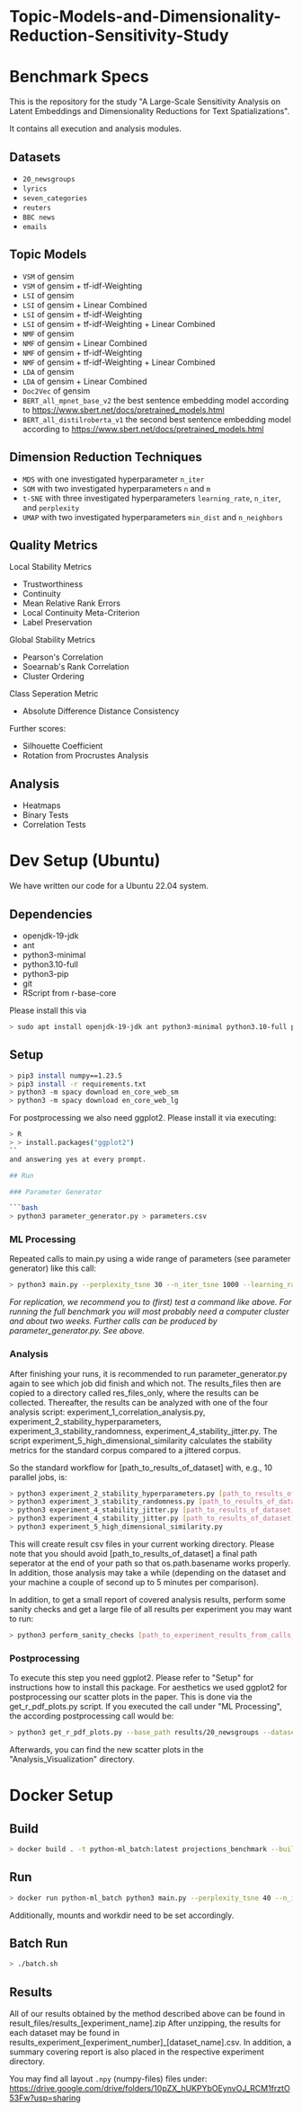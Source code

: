 # Topic-Models-and-Dimensionality-Reduction-Sensitivity-Study

# Benchmark Specs

This is the repository for the study "A Large-Scale Sensitivity Analysis on Latent Embeddings and Dimensionality Reductions for Text Spatializations".

It contains all execution and analysis modules.

## Datasets

* `20_newsgroups`
* `lyrics`
* `seven_categories`
* `reuters`
* `BBC news`
* `emails`

## Topic Models

* `VSM` of gensim
* `VSM` of gensim + tf-idf-Weighting
* `LSI` of gensim
* `LSI` of gensim + Linear Combined
* `LSI` of gensim + tf-idf-Weighting
* `LSI` of gensim + tf-idf-Weighting + Linear Combined
* `NMF` of gensim
* `NMF` of gensim + Linear Combined
* `NMF` of gensim + tf-idf-Weighting
* `NMF` of gensim + tf-idf-Weighting + Linear Combined
* `LDA` of gensim
* `LDA` of gensim + Linear Combined
* `Doc2Vec` of gensim
* `BERT_all_mpnet_base_v2` the best sentence embedding model according to https://www.sbert.net/docs/pretrained_models.html
* `BERT_all_distilroberta_v1` the second best sentence embedding model according to https://www.sbert.net/docs/pretrained_models.html

## Dimension Reduction Techniques

* `MDS` with one investigated hyperparameter `n_iter`
* `SOM` with two investigated hyperparameters `n` and `m`
* `t-SNE` with three investigated hyperparameters `learning_rate`, `n_iter`, and `perplexity`
* `UMAP` with two investigated hyperparameters `min_dist` and `n_neighbors`

## Quality Metrics

Local Stability Metrics
* Trustworthiness
* Continuity
* Mean Relative Rank Errors
* Local Continuity Meta-Criterion
* Label Preservation

Global Stability Metrics
* Pearson's Correlation
* Soearnab's Rank Correlation
* Cluster Ordering

Class Seperation Metric
* Absolute Difference Distance Consistency

Further scores:
* Silhouette Coefficient
* Rotation from Procrustes Analysis

## Analysis

* Heatmaps
* Binary Tests
* Correlation Tests

# Dev Setup (Ubuntu)

We have written our code for a Ubuntu 22.04 system.

## Dependencies

* openjdk-19-jdk
* ant
* python3-minimal
* python3.10-full
* python3-pip
* git
* RScript from r-base-core

Please install this via

```bash
> sudo apt install openjdk-19-jdk ant python3-minimal python3.10-full python3-pip git r-base-core
```

## Setup

```bash
> pip3 install numpy==1.23.5
> pip3 install -r requirements.txt
> python3 -m spacy download en_core_web_sm
> python3 -m spacy download en_core_web_lg
```

For postprocessing we also need ggplot2. Please install it via executing:

```bash
> R
> > install.packages("ggplot2")
``
and answering yes at every prompt.

## Run

### Parameter Generator

```bash
> python3 parameter_generator.py > parameters.csv
```

### ML Processing

Repeated calls to main.py using a wide range of parameters (see parameter generator) like this call:
```bash
> python3 main.py --perplexity_tsne 30 --n_iter_tsne 1000 --learning_rate auto --n_neighbors_umap 15 --min_dist_umap 0.1 --max_iter_mds 300 --dataset_name 20_newsgroups --topic_model lsi_tfidf --res_file_name ./results/20_newsgroups/results_perplexity_tsne_30_n_iter_tsne_1000_learning_rate_auto_n_neighbors_umap_15_min_dist_umap_0.1_max_iter_mds_300_dataset_name_20_newsgroups_topic_model_lsi_tfidf.csv
```
*For replication, we recommend you to (first) test a command like above. For running the full benchmark you will most probably need a computer cluster and about two weeks. Further calls can be produced by parameter_generator.py. See above.*

### Analysis

After finishing your runs, it is recommended to run parameter_generator.py again to see which job did finish and which not. The results_files then are copied to a directory called res_files_only, where the results can be collected. Thereafter, the results can be analyzed with one of the four analysis script: experiment_1_correlation_analysis.py, experiment_2_stability_hyperparameters, experiment_3_stability_randomness, experiment_4_stability_jitter.py. The script experiment_5_high_dimensional_similarity calculates the stability metrics for the standard corpus compared to a jittered corpus.

So the standard workflow for [path_to_results_of_dataset] with, e.g., 10 parallel jobs, is:

```bash
> python3 experiment_2_stability_hyperparameters.py [path_to_results_of_dataset]/random_seed_0/jitter_amount_0.0 --n_jobs 10
> python3 experiment_3_stability_randomness.py [path_to_results_of_dataset] --n_jobs 10
> python3 experiment_4_stability_jitter.py [path_to_results_of_dataset] --n_jobs 10
> python3 experiment_4_stability_jitter.py [path_to_results_of_dataset] --n_jobs 10 --random_seed 42
> python3 experiment_5_high_dimensional_similarity.py
```

This will create result csv files in your current working directory.
Please note that you should avoid [path_to_results_of_dataset] a final path seperator at the end of your path so that os.path.basename works properly. In addition, those analysis may take a while (depending on the dataset and your machine a couple of second up to 5 minutes per comparison).

In addition, to get a small report of covered analysis results, perform some sanity checks and get a large file of all results per experiment you may want to run:

```bash
> python3 perform_sanity_checks [path_to_experiment_results_from_calls_mentioned_above]
```

### Postprocessing

To execute this step you need ggplot2. Please refer to "Setup" for instructions how to install this package.
For aesthetics we used ggplot2 for postprocessing our scatter plots in the paper. This is done via the get_r_pdf_plots.py script. If you executed the call under "ML Processing", the according postprocessing call would be:

```bash
> python3 get_r_pdf_plots.py --base_path results/20_newsgroups --dataset_name 20_newsgroups
```

Afterwards, you can find the new scatter plots in the "Analysis_Visualization" directory.

# Docker Setup

## Build

```bash
> docker build . -t python-ml_batch:latest projections_benchmark --build-arg PLATFORM=amd64
```

## Run

```bash
> docker run python-ml_batch python3 main.py --perplexity_tsne 40 --n_iter_tsne 6000 --dataset_name reuters --res_file_name ./results/reuters/results_perplexity_tsne_40_n_iter_tsne_6000_dataset_name_reuters.csv
```
Additionally, mounts and workdir need to be set accordingly.

## Batch Run

```bash
> ./batch.sh
```

## Results

All of our results obtained by the method described above can be found in result_files/results_[experiment_name].zip
After unzipping, the results for each dataset may be found in results_experiment_[experiment_number]_[dataset_name].csv. 
In addition, a summary covering report is also placed in the respective experiment directory.

You may find all layout `.npy` (numpy-files) files under: https://drive.google.com/drive/folders/10pZX_hUKPYbOEynvOJ_RCM1frztO53Fw?usp=sharing 
